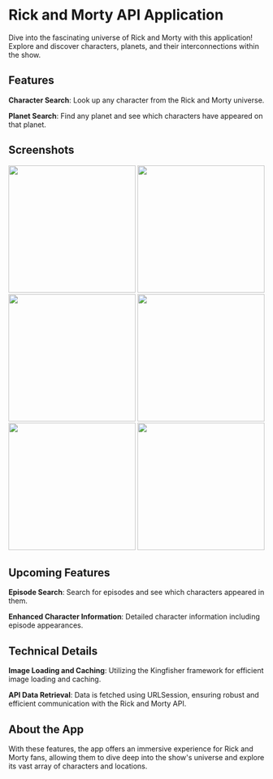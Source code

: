 # Rick and Morty API Application

Dive into the fascinating universe of Rick and Morty with this application! Explore and discover characters, planets, and their interconnections within the show.

## Features

**Character Search**: Look up any character from the Rick and Morty universe.

**Planet Search**: Find any planet and see which characters have appeared on that planet.

## Screenshots

<img src="https://github.com/Azwralth/WeatherYandexApp/assets/129508082/ebe6fdc6-c22f-4754-8922-8a5a66fe94b6" width="250"/>
<img src="https://github.com/Azwralth/WeatherYandexApp/assets/129508082/345430d4-dc2c-40a8-9896-6fe0502495eb" width="250" />
<img src="https://github.com/Azwralth/WeatherYandexApp/assets/129508082/e24e76ed-ae23-438b-96a1-c3efd6ff701d" width="250" />
<img src="https://github.com/Azwralth/WeatherYandexApp/assets/129508082/864a864d-f27b-4ff3-8f66-2342fe4337df" width="250" />
<img src="https://github.com/Azwralth/WeatherYandexApp/assets/129508082/f5eee815-125c-4ee3-bfed-09c68a973773" width="250" />
<img src="https://github.com/Azwralth/WeatherYandexApp/assets/129508082/133f9612-06f1-4ea6-a2f9-ab8a565cb788" width="250" />


## Upcoming Features

**Episode Search**: Search for episodes and see which characters appeared in them.

**Enhanced Character Information**: Detailed character information including episode appearances.

## Technical Details

**Image Loading and Caching**: Utilizing the Kingfisher framework for efficient image loading and caching.

**API Data Retrieval**: Data is fetched using URLSession, ensuring robust and efficient communication with the Rick and Morty API.

## About the App

With these features, the app offers an immersive experience for Rick and Morty fans, allowing them to dive deep into the show's universe and explore its vast array of characters and locations.
